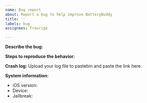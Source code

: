 ```yaml
---
name: Bug report
about: Report a bug to help improve BatteryBuddy
title: ''
labels: bug
assignees: Traurige

---
```


**Describe the bug:**

**Steps to reproduce the behavior:**

**Crash log:**
Upload your log file to pastebin and paste the link here.

**System information:**
- iOS version:
- Device:
- Jailbreak:
